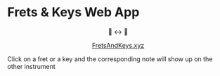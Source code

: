 # Frets & Keys Web App

<p align="center">🎸 ↔️ 🎹</p>

<p align="center">
  <a href="http://FretsAndKeys.xyz">FretsAndKeys.xyz</a>
</p>


Click on a fret or a key and the corresponding note will show up on the other instrument
